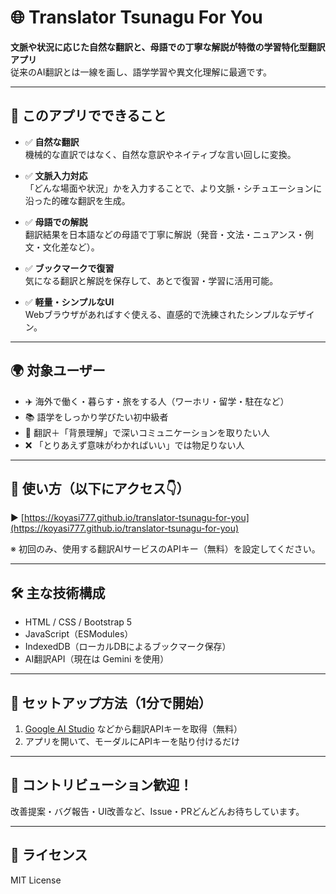 # 🌐 Translator Tsunagu For You  
**文脈や状況に応じた自然な翻訳と、母語での丁寧な解説が特徴の学習特化型翻訳アプリ**  
従来のAI翻訳とは一線を画し、語学学習や異文化理解に最適です。

---

## 🔎 このアプリでできること

- ✅ **自然な翻訳**  
  機械的な直訳ではなく、自然な意訳やネイティブな言い回しに変換。

- ✅ **文脈入力対応**  
  「どんな場面や状況」かを入力することで、より文脈・シチュエーションに沿った的確な翻訳を生成。

- ✅ **母語での解説**  
  翻訳結果を日本語などの母語で丁寧に解説（発音・文法・ニュアンス・例文・文化差など）。

- ✅ **ブックマークで復習**  
  気になる翻訳と解説を保存して、あとで復習・学習に活用可能。

- ✅ **軽量・シンプルなUI**  
  Webブラウザがあればすぐ使える、直感的で洗練されたシンプルなデザイン。

---

## 🌍 対象ユーザー

- ✈️ 海外で働く・暮らす・旅をする人（ワーホリ・留学・駐在など）
- 📚 語学をしっかり学びたい初中級者
- 💬 翻訳＋「背景理解」で深いコミュニケーションを取りたい人
- ❌ 「とりあえず意味がわかればいい」では物足りない人

---

## 🔗 使い方（以下にアクセス👇️）

▶︎ [https://koyasi777.github.io/translator-tsunagu-for-you](https://koyasi777.github.io/translator-tsunagu-for-you)

※ 初回のみ、使用する翻訳AIサービスのAPIキー（無料）を設定してください。

---

## 🛠 主な技術構成

- HTML / CSS / Bootstrap 5
- JavaScript（ESModules）
- IndexedDB（ローカルDBによるブックマーク保存）
- AI翻訳API（現在は Gemini を使用）

---

## 🔧 セットアップ方法（1分で開始）

1. [Google AI Studio](https://aistudio.google.com/app/apikey) などから翻訳APIキーを取得（無料）
2. アプリを開いて、モーダルにAPIキーを貼り付けるだけ

---


## 🤝 コントリビューション歓迎！

改善提案・バグ報告・UI改善など、Issue・PRどんどんお待ちしています。

---

## 📄 ライセンス

MIT License
